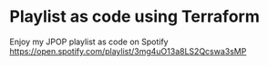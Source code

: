 # Playlist as code using Terraform
Enjoy my JPOP playlist as code on Spotify https://open.spotify.com/playlist/3mg4uO13a8LS2Qcswa3sMP
